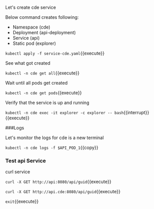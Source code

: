 Let's create cde service

Below command creates following:

* Namespace (cde)
* Deployment (api-deployment)
* Service (api)
* Static pod (explorer)

`kubectl apply -f service-cde.yaml`{{execute}}

See what got created

`kubectl -n cde get all`{{execute}}

Wait until all pods get created

`kubectl -n cde get pods`{{execute}}

Verify that the service is up and running

`kubectl -n cde exec -it explorer -c explorer -- bash`{{interrupt}}{{execute}}

###Logs

Let's monitor the logs for cde is a new terminal

`kubectl -n cde logs -f $API_POD_1`{{copy}}

### Test api Service

curl service

`curl -X GET http://api:8080/api/guid`{{execute}}

`curl -X GET http://api.cde:8080/api/guid`{{execute}}

`exit`{{execute}}